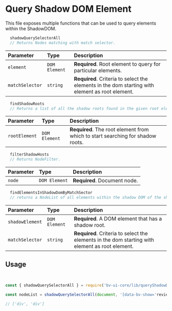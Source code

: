 # Query Shadow DOM Element

This file exposes multiple functions that can be used to query elements within the ShadowDOM. 

```javascript
  shadowQuerySelectorAll
  // Returns Nodes matching with match selector.
```
| Parameter | Type     | Description                |
| :-------- | :------- | :------------------------- |
| `element` | `DOM Element` | **Required**. Root element to query for particular elements. |
| `matchSelector` | `string` | **Required**. Criteria to select the elements in the dom starting with element as root element. |


```javascript
  findShadowRoots
  // Returns a list of all the shadow roots found in the given root element and its descendants.
```
| Parameter | Type     | Description                |
| :-------- | :------- | :------------------------- |
| `rootElement` | `DOM Element` | **Required**. The root element from which to start searching for shadow roots. |

```javascript
  filterShadowHosts
  // Returns NodeFilter.
```
| Parameter | Type     | Description                |
| :-------- | :------- | :------------------------- |
| `node` | `DOM Element` | **Required**. Document node. |

```javascript
  findElementsInShadowDomByMatchSector
  // returns a NodeList of all elements within the shadow DOM of the shadowElement parameter that match the matchSelector parameter.
```
| Parameter | Type     | Description                |
| :-------- | :------- | :------------------------- |
| `shadowElement` | `DOM Element` | **Required**. A DOM element that has a shadow root. |
| `matchSelector` | `string` | **Required**. Criteria to select the elements in the dom starting with element as root element. |

## Usage

```javascript


const { shadowQuerySelectorAll } = require('bv-ui-core/lib/queryShadowDomElement');

const nodeList = shadowQuerySelectorAll(document, '[data-bv-show='reviews']')

// ['div', 'div']
```